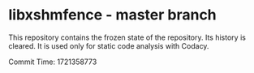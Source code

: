 # libxshmfence - master branch

This repository contains the frozen state of the repository.
Its history is cleared. It is used only for static code
analysis with Codacy.

Commit Time: 1721358773